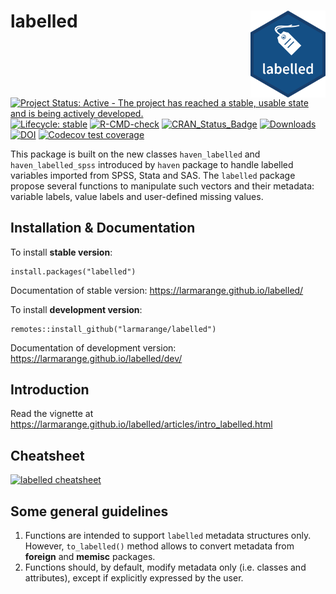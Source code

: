 # labelled <img src="man/figures/labelled.png" align="right" width="120" />

<!-- badges: start -->

[![Project Status: Active - The project has reached a stable, usable
state and is being actively
developed.](https://www.repostatus.org/badges/0.1.0/active.svg)](https://www.repostatus.org/#active)
[![Lifecycle:
stable](https://img.shields.io/badge/lifecycle-stable-brightgreen.svg)](https://lifecycle.r-lib.org/articles/stages.html#stable)
[![R-CMD-check](https://github.com/larmarange/labelled/actions/workflows/R-CMD-check.yaml/badge.svg)](https://github.com/larmarange/labelled/actions/workflows/R-CMD-check.yaml)
[![CRAN\_Status\_Badge](https://www.r-pkg.org/badges/version/labelled)](https://cran.r-project.org/package=labelled)
[![Downloads](https://cranlogs.r-pkg.org/badges/labelled)](https://cran.r-project.org/package=labelled)
[![DOI](https://www.zenodo.org/badge/38772078.svg)](https://zenodo.org/badge/latestdoi/38772078)
[![Codecov test coverage](https://codecov.io/gh/larmarange/labelled/branch/main/graph/badge.svg)](https://app.codecov.io/gh/larmarange/labelled?branch=main)
<!-- [![Rdoc](https://www.rdocumentation.org/badges/version/labelled)](https://www.rdocumentation.org/packages/labelled) -->
<!-- badges: end -->

This package is built on the new classes `haven_labelled` and
`haven_labelled_spss` introduced by `haven` package to handle labelled
variables imported from SPSS, Stata and SAS. The `labelled` package
propose several functions to manipulate such vectors and their metadata:
variable labels, value labels and user-defined missing values.

## Installation & Documentation

To install **stable version**:

```
install.packages("labelled")
```

Documentation of stable version: <https://larmarange.github.io/labelled/>

To install **development version**:

```
remotes::install_github("larmarange/labelled")
```

Documentation of development version: <https://larmarange.github.io/labelled/dev/>

## Introduction

Read the vignette at
<https://larmarange.github.io/labelled/articles/intro_labelled.html>

## Cheatsheet

[![labelled
cheatsheet](https://github.com/larmarange/labelled/raw/main/cheatsheet/labelled_cheatsheet.png)](https://github.com/larmarange/labelled/raw/main/cheatsheet/labelled_cheatsheet.pdf)

## Some general guidelines

1.  Functions are intended to support `labelled` metadata structures
    only. However, `to_labelled()` method allows to convert metadata
    from **foreign** and **memisc** packages.
2.  Functions should, by default, modify metadata only (i.e. classes and
    attributes), except if explicitly expressed by the user.
